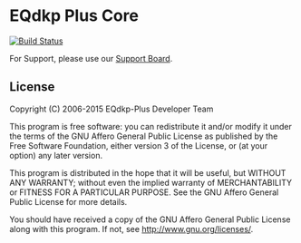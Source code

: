 EQdkp Plus Core
===============
[![Build Status](https://travis-ci.org/EQdkpPlus/core.svg?branch=master)](https://travis-ci.org/EQdkpPlus/core)

For Support, please use our [Support Board](https://eqdkp-plus.eu/forum/).

## License
Copyright (C) 2006-2015 EQdkp-Plus Developer Team

This program is free software: you can redistribute it and/or modify
it under the terms of the GNU Affero General Public License as published
by the Free Software Foundation, either version 3 of the License, or
(at your option) any later version.

This program is distributed in the hope that it will be useful,
but WITHOUT ANY WARRANTY; without even the implied warranty of
MERCHANTABILITY or FITNESS FOR A PARTICULAR PURPOSE.  See the
GNU Affero General Public License for more details.

You should have received a copy of the GNU Affero General Public License
along with this program.  If not, see <http://www.gnu.org/licenses/>.

